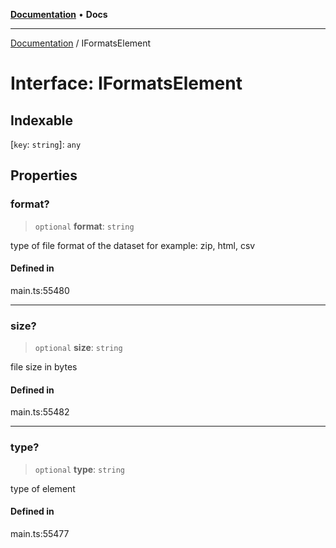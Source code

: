 [**Documentation**](../README.md) • **Docs**

***

[Documentation](../README.md) / IFormatsElement

# Interface: IFormatsElement

## Indexable

 \[`key`: `string`\]: `any`

## Properties

### format?

> `optional` **format**: `string`

type of file format of the dataset
for example: zip, html, csv

#### Defined in

main.ts:55480

***

### size?

> `optional` **size**: `string`

file size in bytes

#### Defined in

main.ts:55482

***

### type?

> `optional` **type**: `string`

type of element

#### Defined in

main.ts:55477
